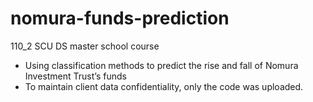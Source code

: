 # nomura-funds-prediction
110_2 SCU DS master school course
* Using classification methods to predict the rise and fall of Nomura Investment Trust’s funds
* To maintain client data confidentiality, only the code was uploaded.
